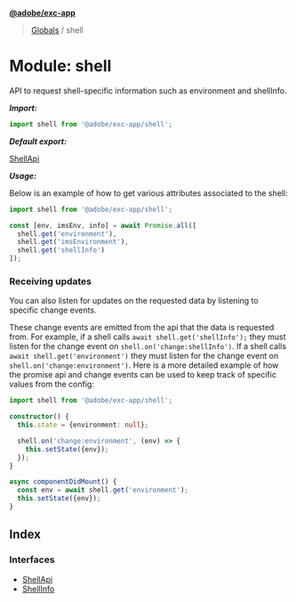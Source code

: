 **[@adobe/exc-app](../README.md)**

> [Globals](../README.md) / shell

# Module: shell

API to request shell-specific information such as environment and shellInfo.

***Import:***

```typescript
import shell from '@adobe/exc-app/shell';
```

***Default export:***

[ShellApi](../interfaces/shell.shellapi.md#interface-shellapi)

***Usage:***

Below is an example of how to get various attributes associated to the shell:

```typescript
import shell from '@adobe/exc-app/shell';

const [env, imsEnv, info] = await Promise.all([
  shell.get('environment'),
  shell.get('imsEnvironment'),
  shell.get('shellInfo')
]);
```

### Receiving updates

You can also listen for updates on the requested data by listening to specific change events.

These change events are emitted from the api that the data is requested from. For example, if a
shell calls `await shell.get('shellInfo');` they must listen for the change event on
`shell.on('change:shellInfo')`. If a shell calls `await shell.get('environment')` they must listen for the
change event on `shell.on('change:environment')`. Here is a more detailed example of how the promise
api and change events can be used to keep track of specific values from the config:

```typescript
import shell from '@adobe/exc-app/shell';

constructor() {
  this.state = {environment: null};

  shell.on('change:environment', (env) => {
    this.setState({env});
  });
}

async componentDidMount() {
  const env = await shell.get('environment');
  this.setState({env});
}
```

## Index

### Interfaces

* [ShellApi](../interfaces/shell.shellapi.md)
* [ShellInfo](../interfaces/shell.shellinfo.md)
